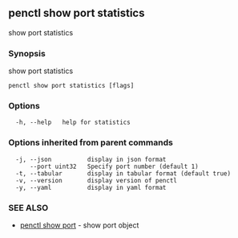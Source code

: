 ## penctl show port statistics

show port statistics

### Synopsis


show port statistics

```
penctl show port statistics [flags]
```

### Options

```
  -h, --help   help for statistics
```

### Options inherited from parent commands

```
  -j, --json          display in json format
      --port uint32   Specify port number (default 1)
  -t, --tabular       display in tabular format (default true)
  -v, --version       display version of penctl
  -y, --yaml          display in yaml format
```

### SEE ALSO
* [penctl show port](penctl_show_port.md)	 - show port object

